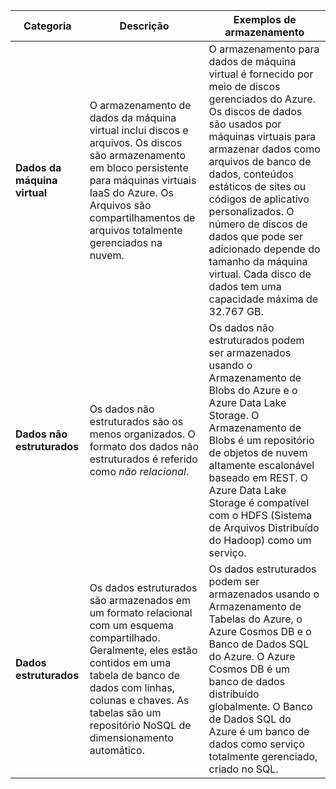 | Categoria                    | Descrição                                                                                                                                                                                                                                                     | Exemplos de armazenamento                                                                                                                                                                                                                                                                                                                                                                                                                 |
| ---------------------------- | ------------------------------------------------------------------------------------------------------------------------------------------------------------------------------------------------------------------------------------------------------------- | ----------------------------------------------------------------------------------------------------------------------------------------------------------------------------------------------------------------------------------------------------------------------------------------------------------------------------------------------------------------------------------------------------------------------------------------- |
| **Dados da máquina virtual** | O armazenamento de dados da máquina virtual inclui discos e arquivos. Os discos são armazenamento em bloco persistente para máquinas virtuais IaaS do Azure. Os Arquivos são compartilhamentos de arquivos totalmente gerenciados na nuvem.                   | O armazenamento para dados de máquina virtual é fornecido por meio de discos gerenciados do Azure. Os discos de dados são usados por máquinas virtuais para armazenar dados como arquivos de banco de dados, conteúdos estáticos de sites ou códigos de aplicativo personalizados. O número de discos de dados que pode ser adicionado depende do tamanho da máquina virtual. Cada disco de dados tem uma capacidade máxima de 32.767 GB. |
| **Dados não estruturados**   | Os dados não estruturados são os menos organizados. O formato dos dados não estruturados é referido como _não relacional_.                                                                                                                                    | Os dados não estruturados podem ser armazenados usando o Armazenamento de Blobs do Azure e o Azure Data Lake Storage. O Armazenamento de Blobs é um repositório de objetos de nuvem altamente escalonável baseado em REST. O Azure Data Lake Storage é compatível com o HDFS (Sistema de Arquivos Distribuído do Hadoop) como um serviço.                                                                                                 |
| **Dados estruturados**       | Os dados estruturados são armazenados em um formato relacional com um esquema compartilhado. Geralmente, eles estão contidos em uma tabela de banco de dados com linhas, colunas e chaves. As tabelas são um repositório NoSQL de dimensionamento automático. | Os dados estruturados podem ser armazenados usando o Armazenamento de Tabelas do Azure, o Azure Cosmos DB e o Banco de Dados SQL do Azure. O Azure Cosmos DB é um banco de dados distribuído globalmente. O Banco de Dados SQL do Azure é um banco de dados como serviço totalmente gerenciado, criado no SQL.                                                                                                                            |

